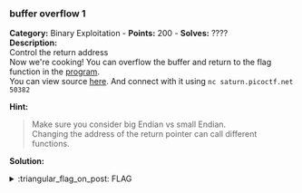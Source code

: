 ### buffer overflow 1
**Category:** Binary Exploitation - **Points:** 200 - **Solves:** ????  
**Description:**  
Control the return address  
Now we're cooking! You can overflow the buffer and return to the flag function in the [program](./vuln/).  
You can view source [here](./vuln.c/). And connect with it using `nc saturn.picoctf.net 50382`

**Hint:**
> Make sure you consider big Endian vs small Endian.  
> Changing the address of the return pointer can call different functions.  

**Solution:**   

<details>
  <summary>:triangular_flag_on_post: FLAG</summary>

  ```
  picoCTF{}
  ```
</details>
